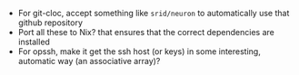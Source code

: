 * For git-cloc, accept something like `srid/neuron` to automatically use that github repository
* Port all these to Nix? that ensures that the correct dependencies are installed
* For opssh, make it get the ssh host (or keys) in some interesting, automatic way (an associative array)?
